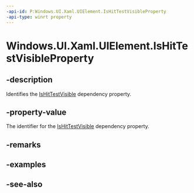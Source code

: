 ```yaml
---
-api-id: P:Windows.UI.Xaml.UIElement.IsHitTestVisibleProperty
-api-type: winrt property
---
```


<!-- Property syntax
public Windows.UI.Xaml.DependencyProperty IsHitTestVisibleProperty { get; }
-->

# Windows.UI.Xaml.UIElement.IsHitTestVisibleProperty

## -description
Identifies the [IsHitTestVisible](uielement_ishittestvisible.md) dependency property.



## -property-value
The identifier for the [IsHitTestVisible](uielement_ishittestvisible.md) dependency property.

## -remarks

## -examples

## -see-also
